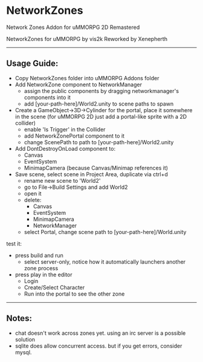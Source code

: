 # NetworkZones
 Network Zones Addon for uMMORPG 2D Remastered



NetworkZones for uMMORPG by vis2k Reworked by Xenepherth

--------------------------------------------------------------------------------
Usage Guide:
--------------------------------------------------------------------------------

* Copy NetworkZones folder into uMMORPG Addons folder
* Add NetworkZone component to NetworkManager
  * assign the public components by dragging networkmanager's components into it
  * add [your-path-here]/World2.unity to scene paths to spawn
* Create a GameObject->3D->Cylinder for the portal, place it somewhere in the scene
  (for uMMORPG 2D just add a portal-like sprite with a 2D collider)
  * enable 'Is Trigger' in the Collider
  * add NetworkZonePortal component to it
  * change ScenePath to path to [your-path-here]/World2.unity
* Add DontDestroyOnLoad component to:
  * Canvas
  * EventSystem
  * MinimapCamera (because Canvas/Minimap references it)
* Save scene, select scene in Project Area, duplicate via ctrl+d
  * rename new scene to 'World2'
  * go to File->Build Settings and add World2
  * open it
  * delete:
    * Canvas
    * EventSystem
    * MinimapCamera
    * NetworkManager
  * select Portal, change scene path to [your-path-here]/World.unity

test it:
* press build and run
  * select server-only, notice how it automatically launchers another zone process
* press play in the editor
  * Login
  * Create/Select Character
  * Run into the portal to see the other zone

--------------------------------------------------------------------------------
Notes:
--------------------------------------------------------------------------------
* chat doesn't work across zones yet. using an irc server is a possible solution
* sqlite does allow concurrent access. but if you get errors, consider mysql.